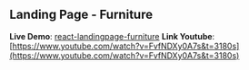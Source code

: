 ## Landing Page - Furniture

**Live Demo**: [react-landingpage-furniture](https://react-landingpage-furniture.vercel.app/)
**Link Youtube**: [https://www.youtube.com/watch?v=FvfNDXy0A7s&t=3180s](https://www.youtube.com/watch?v=FvfNDXy0A7s&t=3180s)
